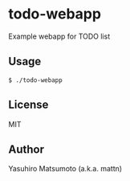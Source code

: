 # todo-webapp

Example webapp for TODO list

## Usage

```
$ ./todo-webapp
```

## License

MIT

## Author

Yasuhiro Matsumoto (a.k.a. mattn)
